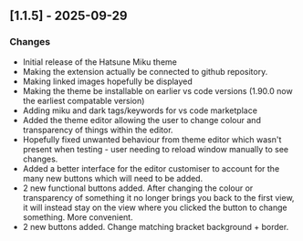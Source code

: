 ## [1.1.5] - 2025-09-29

### Changes

* Initial release of the Hatsune Miku theme
* Making the extension actually be connected to github repository.
* Making linked images hopefully be displayed
* Making the theme be installable on earlier vs code versions (1.90.0 now the earliest compatable version)
* Adding miku and dark tags/keywords for vs code marketplace
* Added the theme editor allowing the user to change colour and transparency of things within the editor.
* Hopefully fixed unwanted behaviour from theme editor which wasn't present when testing - user needing to reload window manually to see changes.
* Added a better interface for the editor customiser to account for the many new buttons which will need to be added.
* 2 new functional buttons added. After changing the colour or transparency of something it no longer brings you back to the first view, it will instead stay on the view where you clicked the button to change something. More convenient.
* 2 new buttons added. Change matching bracket background + border.